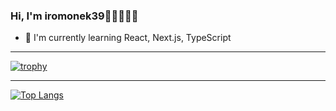 ### Hi, I'm iromonek39👋🏻🧑🏻‍💻
- 🌱 I'm currently learning React, Next.js, TypeScript
***

<!--
**iromonek39/iromonek39** is a ✨ _special_ ✨ repository because its `README.md` (this file) appears on your GitHub profile.
Here are some ideas to get you started:
- 🔭 I’m currently working on ...
- 🌱 I’m currently learning ...
- 👯 I’m looking to collaborate on ...
- 🤔 I’m looking for help with ...
- 💬 Ask me about ...
- 📫 How to reach me: ...
- 😄 Pronouns: ...
- ⚡ Fun fact: ...
-->
[![trophy](https://github-profile-trophy.vercel.app/?username=iromonek39&row=1)](https://github.com/ryo-ma/github-profile-trophy)
***
[![Top Langs](https://github-readme-stats.vercel.app/api/top-langs/?username=iromonek39&layout=compact)](https://github.com/anuraghazra/github-readme-stats)
